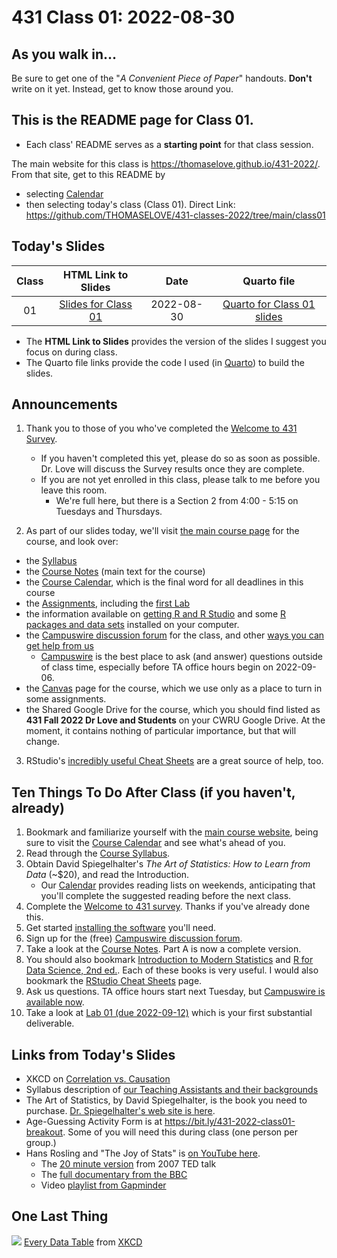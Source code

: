# 431 Class 01: 2022-08-30

## As you walk in...

Be sure to get one of the "*A Convenient Piece of Paper*" handouts. **Don't** write on it yet. Instead, get to know those around you.

## This is the README page for Class 01.

- Each class' README serves as a **starting point** for that class session.

The main website for this class is https://thomaselove.github.io/431-2022/. From that site, get to this README by 

- selecting [Calendar](https://thomaselove.github.io/431-2022/calendar.html)
- then selecting today's class (Class 01). Direct Link: https://github.com/THOMASELOVE/431-classes-2022/tree/main/class01

## Today's Slides

Class | HTML Link to Slides | Date | Quarto file
:---: | :------------: | :---: | :--------------:
01 | [Slides for Class 01](https://thomaselove.github.io/431-slides-2022/class01.html) | 2022-08-30 | [Quarto for Class 01 slides](class01.qmd)

- The **HTML Link to Slides** provides the version of the slides I suggest you focus on during class.
- The Quarto file links provide the code I used (in [Quarto](https://quarto.org/)) to build the slides.

## Announcements

1. Thank you to those of you who've completed the [Welcome to 431 Survey](https://bit.ly/431-2022-welcome-survey). 
    - If you haven't completed this yet, please do so as soon as possible. Dr. Love will discuss the Survey results once they are complete.
    - If you are not yet enrolled in this class, please talk to me before you leave this room. 
        - We're full here, but there is a Section 2 from 4:00 - 5:15 on Tuesdays and Thursdays. 

2. As part of our slides today, we'll visit [the main course page](https://thomaselove.github.io/431/) for the course, and look over:

- the [Syllabus](https://thomaselove.github.io/431-syllabus-2022/)
- the [Course Notes](https://thomaselove.github.io/431-notes/) (main text for the course)
- the [Course Calendar](https://thomaselove.github.io/431-2022/calendar.html), which is the final word for all deadlines in this course
- the [Assignments](https://thomaselove.github.io/431-2022/assignments.html), including the [first Lab](https://github.com/THOMASELOVE/431-labs-2022)
- the information available on [getting R and R Studio](https://thomaselove.github.io/431-2022/software.html#installing-r-and-r-studio) and some [R packages and data sets](https://thomaselove.github.io/431-2022/software.html#installing-r-packages-and-datacode-for-431) installed on your computer.
- the [Campuswire discussion forum](https://thomaselove.github.io/431-2022/campuswire.html) for the class, and other [ways you can get help from us](https://thomaselove.github.io/431-2022/contact.html)
    - [Campuswire](https://thomaselove.github.io/431-2022/campuswire.html) is the best place to ask (and answer) questions outside of class time, especially before TA office hours begin on 2022-09-06.
- the [Canvas](https://canvas.case.edu/) page for the course, which we use only as a place to turn in some assignments.
- the Shared Google Drive for the course, which you should find listed as **431 Fall 2022 Dr Love and Students** on your CWRU Google Drive. At the moment, it contains nothing of particular importance, but that will change.

3. RStudio's [incredibly useful Cheat Sheets](https://www.rstudio.com/resources/cheatsheets/) are a great source of help, too.

## Ten Things To Do After Class (if you haven't, already)

1.  Bookmark and familiarize yourself with the [main course website](https://thomaselove.github.io/431-2022/), being sure to visit the [Course Calendar](https://thomaselove.github.io/431-2022/calendar.html) and see what's ahead of you.
2.  Read through the [Course Syllabus](https://thomaselove.github.io/431-syllabus-2022/).
3.  Obtain David Spiegelhalter's *The Art of Statistics: How to Learn from Data* (~$20), and read the Introduction.
    - Our [Calendar](https://thomaselove.github.io/431/calendar.html) provides reading lists on weekends, anticipating that you'll complete the suggested reading before the next class.
4.  Complete the [Welcome to 431 survey](https://bit.ly/431-2022-welcome-survey). Thanks if you've already done this.
5.  Get started [installing the software](https://thomaselove.github.io/431-2022/software.html) you'll need.
6.  Sign up for the (free) [Campuswire discussion forum](https://thomaselove.github.io/431-2022/campuswire.html).
7.  Take a look at the [Course Notes](https://thomaselove.github.io/431-notes/). Part A is now a complete version.
8.  You should also bookmark [Introduction to Modern Statistics](https://openintro-ims.netlify.app/) and [R for Data Science, 2nd ed.](https://r4ds.hadley.nz/). Each of these books is very useful. I would also bookmark the [RStudio Cheat Sheets](https://www.rstudio.com/resources/cheatsheets/) page.
9. Ask us questions. TA office hours start next Tuesday, but [Campuswire is available now](https://thomaselove.github.io/431-2022/campuswire.html).
10. Take a look at [Lab 01 (due 2022-09-12)](https://github.com/THOMASELOVE/431-labs-2022) which is your first substantial deliverable. 

## Links from Today's Slides

- XKCD on [Correlation vs. Causation](https://xkcd.com/552)
- Syllabus description of [our Teaching Assistants and their backgrounds](https://thomaselove.github.io/431-syllabus-2022/teaching-assistants.html)
- The Art of Statistics, by David Spiegelhalter, is the book you need to purchase. [Dr. Spiegelhalter's web site is here](http://www.statslab.cam.ac.uk/~david/).
- Age-Guessing Activity Form is at https://bit.ly/431-2022-class01-breakout. Some of you will need this during class (one person per group.)
- Hans Rosling and "The Joy of Stats" is [on YouTube here](https://www.youtube.com/watch?v=jbkSRLYSojo).
    - The [20 minute version](https://www.youtube.com/watch?v=RUwS1uAdUcI) from 2007 TED talk
    - The [full documentary from the BBC](https://www.gapminder.org/videos/the-joy-of-stats/)
    - Video [playlist from Gapminder](https://www.gapminder.org/videos/)

## One Last Thing

![](https://imgs.xkcd.com/comics/every_data_table.png) [Every Data Table](https://xkcd.com/2502) from [XKCD](https://xkcd.com/)
